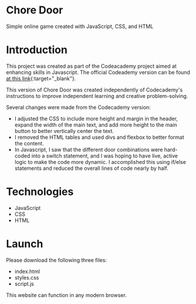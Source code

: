 # Chore Door
Simple online game created with JavaScript, CSS, and HTML

# Introduction
This project was created as part of the Codeacademy project aimed at enhancing skills in Javascript. The official Codeademy version can be found [at this link](https://s3.amazonaws.com/codecademy-content/projects/chore-door/chore-door-final/index.html){:target="_blank"}.

This version of Chore Door was created independently of Codecademy's instructions to improve independent learning and creative problem-solving.

Several changes were made from the Codecademy version:
  * I adjusted the CSS to include more height and margin in the header, expand the width of the main text, and add more height to the main button to better vertically center the text.
  * I removed the HTML tables and used divs and flexbox to better format the content.
  * In Javascript, I saw that the different door combinations were hard-coded into a switch statement, and I was hoping to have live, active logic to make the code more dynamic. I accomplished this using if/else statements and reduced the overall lines of code nearly by half.

# Technologies
* JavaScript
* CSS
* HTML

# Launch
Please download the following three files:
* index.html
* styles.css
* script.js

This website can function in any modern browser.
